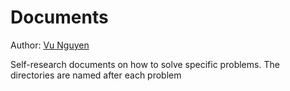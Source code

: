 # Documents

Author: [Vu Nguyen](https://github.com/EagleVee)

Self-research documents on how to solve specific problems. The directories are named after each problem
